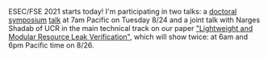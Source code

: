 ---
---

ESEC/FSE 2021 starts today! I'm participating in two talks: a [doctoral symposium](papers/doctoral-symposium-paper.pdf) [talk](papers/doctoral-symposium-talk.pdf) at 7am Pacific on Tuesday 8/24 and a joint talk with Narges Shadab of UCR in the main technical track on our paper ["Lightweight and Modular Resource Leak Verification"](papers/esec-fse-2021-camera-ready.pdf), which will show twice: at 6am and 6pm Pacific time on 8/26.